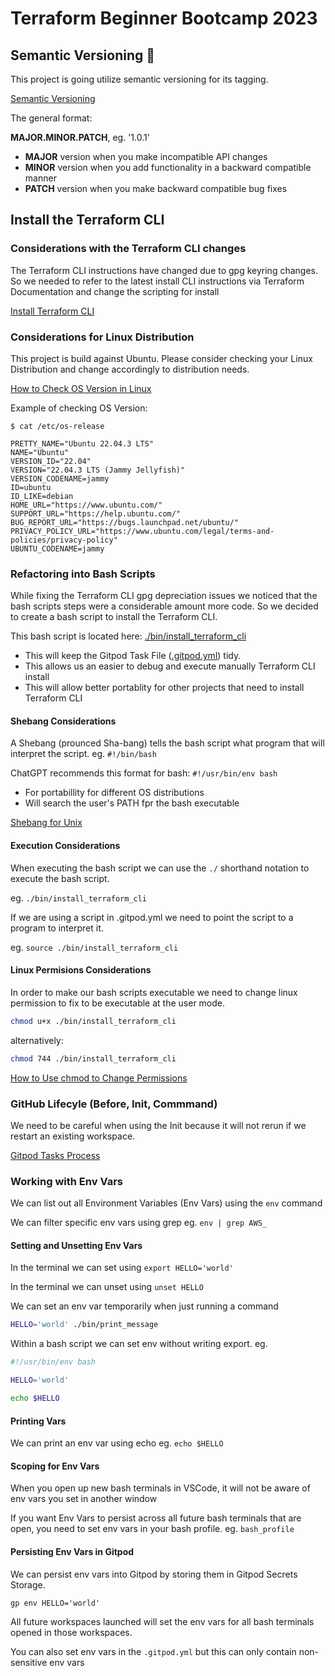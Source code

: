 # Terraform Beginner Bootcamp 2023

## Semantic Versioning :mage:

This project is going utilize semantic versioning for its tagging.

[Semantic Versioning](https://semver.org)

The general format:

**MAJOR.MINOR.PATCH**, eg. '1.0.1'

- **MAJOR** version when you make incompatible API changes
- **MINOR** version when you add functionality in a backward compatible manner
- **PATCH** version when you make backward compatible bug fixes

## Install the Terraform CLI

### Considerations with the Terraform CLI changes

The Terraform CLI instructions have changed due to gpg keyring changes. So we needed to refer to the latest install CLI instructions via Terraform Documentation and change the scripting for install

[Install Terraform CLI](https://developer.hashicorp.com/terraform/tutorials/aws-get-started/install-cli) 

### Considerations for Linux Distribution

This project is build against Ubuntu.
Please consider checking your Linux Distribution and change accordingly to distribution needs.

[How to Check OS Version in Linux](https://www.cyberciti.biz/faq/how-to-check-os-version-in-linux-command-line/)

Example of checking OS Version:

```
$ cat /etc/os-release

PRETTY_NAME="Ubuntu 22.04.3 LTS"
NAME="Ubuntu"
VERSION_ID="22.04"
VERSION="22.04.3 LTS (Jammy Jellyfish)"
VERSION_CODENAME=jammy
ID=ubuntu
ID_LIKE=debian
HOME_URL="https://www.ubuntu.com/"
SUPPORT_URL="https://help.ubuntu.com/"
BUG_REPORT_URL="https://bugs.launchpad.net/ubuntu/"
PRIVACY_POLICY_URL="https://www.ubuntu.com/legal/terms-and-policies/privacy-policy"
UBUNTU_CODENAME=jammy
```

### Refactoring into Bash Scripts

While fixing the Terraform CLI gpg depreciation issues we noticed that the bash scripts steps were a considerable amount more code. So we decided to create a bash script to install the Terraform CLI.

This bash script is located here: [./bin/install_terraform_cli](./bin/install_terraform_cli)

- This will keep the Gitpod Task File ([.gitpod.yml](.gitpod.yml)) tidy.
- This allows us an easier to debug and execute manually Terraform CLI install
- This will allow better portablity for other projects that need to install Terraform CLI

#### Shebang Considerations

A Shebang (prounced Sha-bang) tells the bash script what program that will interpret the script. eg. `#!/bin/bash`

ChatGPT recommends this format for bash: `#!/usr/bin/env bash`

- For portabillity for different OS distributions 
- Will search the user's PATH fpr the bash executable

[Shebang for Unix](https://en.wikipedia.org/wiki/Shebang_(Unix))

#### Execution Considerations

When executing the bash script we can use the `./` shorthand notation to execute the bash script.

eg. `./bin/install_terraform_cli`

If we are using a script in .gitpod.yml we need to point the script to a program to interpret it.

eg. `source ./bin/install_terraform_cli`
#### Linux Permisions Considerations

In order to make our bash scripts executable we need to change linux permission to fix to be executable at the user mode.

```sh
chmod u+x ./bin/install_terraform_cli
```

alternatively:
```sh
chmod 744 ./bin/install_terraform_cli
```

[How to Use chmod to Change Permissions](https://en.wikipedia.org/wiki/Chmod)

### GitHub Lifecyle (Before, Init, Commmand)

We need to be careful when using the Init because it will not rerun if we restart an existing workspace.

[Gitpod Tasks Process](https://www.gitpod.io/docs/configure/workspaces/tasks#tasks)

### Working with Env Vars

We can list out all Environment Variables (Env Vars) using the `env` command

We can filter specific env vars using grep eg. `env | grep AWS_`

#### Setting and Unsetting Env Vars

In the terminal we can set using `export HELLO='world'`

In the terminal we can unset using `unset HELLO`

We can set an env var temporarily when just running a command

```sh
HELLO='world' ./bin/print_message
```

Within a bash script we can set env without writing export. eg.
```sh
#!/usr/bin/env bash 

HELLO='world'

echo $HELLO
```

#### Printing Vars

We can print an env var using echo eg. `echo $HELLO`

#### Scoping for Env Vars

When you open up new bash terminals in VSCode, it will not be aware of env vars you set in another window

If you want Env Vars to persist across all future bash terminals that are open, you need to set env vars in your bash profile. eg. `bash_profile`

#### Persisting Env Vars in Gitpod

We can persist env vars into Gitpod by storing them in Gitpod Secrets Storage.

```
gp env HELLO='world'
```

All future workspaces launched will set the env vars for all bash terminals opened in those workspaces.

You can also set env vars in the `.gitpod.yml` but this can only contain non-sensitive env vars